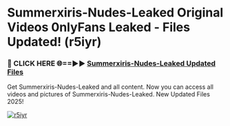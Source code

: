 # Summerxiris-Nudes-Leaked Original Videos 0nlyFans Leaked - Files Updated! (r5iyr)

<h3>🔴 CLICK HERE 🌐==►► <a href="https://tinyurl.com/yrmya6cz" rel="nofollow">Summerxiris-Nudes-Leaked Updated Files</a></h3>

Get Summerxiris-Nudes-Leaked and all content. Now you can access all videos and pictures of Summerxiris-Nudes-Leaked. New Updated Files 2025!

[![r5iyr](https://i.imgur.com/FMdXYCs.gif)](https://tinyurl.com/yrmya6cz)
